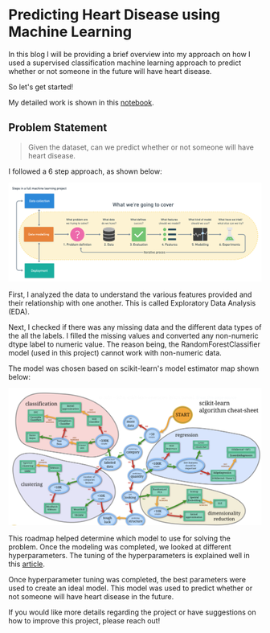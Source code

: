 # Predicting Heart Disease using Machine Learning

In this blog I will be providing a brief overview into my approach on how I used a supervised classification machine learning
approach to predict whether or not someone in the future will have heart disease. 

So let's get started!

My detailed work is shown in this [notebook](https://github.com/minnielahoti/data-science-machine-learning/blob/master/Classification-heart-disease/heart-disease-classification.ipynb).

## Problem Statement
> Given the dataset, can we predict whether or not someone will have heart disease. 

I followed a 6 step approach, as shown below:

![](/images/ML_workflow.png "ml-framework")

First, I analyzed the data to understand the various features provided and their relationship with one another. This is called Exploratory Data Analysis (EDA). 

Next, I checked if there was any missing data and the different data types of the all the labels. I filled the missing values and converted any non-numeric dtype label to numeric value. The reason being, the RandomForestClassifier model (used in this project) cannot work with non-numeric data. 

The model was chosen based on scikit-learn's model estimator map shown below:

![](/images/sklearn-model-estimator.png "estimator")

This roadmap helped determine which model to use for solving the problem. Once the modeling was completed, we looked at different hyperparameters. The tuning of the hyperparameters is explained well in this [article](https://www.analyticsvidhya.com/blog/2020/03/beginners-guide-random-forest-hyperparameter-tuning/).

Once hyperparameter tuning was completed, the best parameters were used to create an ideal model. This model was used to predict whether or not someone will have heart disease in the future. 

If you would like more details regarding the project or have suggestions on how to improve this project, please reach out!

